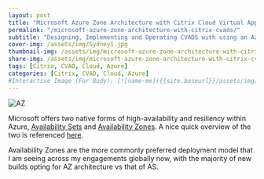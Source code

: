 ```yaml
---
layout: post
title: "Microsoft Azure Zone Architecture with Citrix Cloud Virtual Apps and Desktops Service"
permalink: "/microsoft-azure-zone-architecture-with-citrix-cvads/"
subtitle: "Designing, Implementing and Operating CVADS with using an Azure Zone Architecture"
cover-img: /assets/img/Sydney1.jpg
thumbnail-img: /assets/img/microsoft-azure-zone-architecture-with-citrix-cvads/availability-zones.png
share-img: /assets/img/microsoft-azure-zone-architecture-with-citrix-cvads/availability-zones.png
tags: [Citrix, CVAD, Cloud, Azure]
categories: [Citrix, CVAD, Cloud, Azure]
#Interactive Image (For Body): [![name-me]({{site.baseurl}}/assets/img/microsoft-azure-zone-architecture-with-citrix-cvads/iometer_Eph_Response.png)]({{site.baseurl}}/assets/img/microsoft-azure-zone-architecture-with-citrix-cvads/image-name.png)
---
```


![AZ]({{site.baseurl}}/assets/img/microsoft-azure-zone-architecture-with-citrix-cvads/availability-zones.png)

Microsoft offers two native forms of high-availability and resiliency within Azure, [Availability Sets](https://docs.microsoft.com/en-us/azure/virtual-machines/windows/tutorial-availability-sets) and [Availability Zones](https://azure.microsoft.com/en-au/global-infrastructure/availability-zones/#overview). A nice quick overview of the two is referenced [here](https://techcommunity.microsoft.com/t5/itops-talk-blog/understanding-availability-sets-and-availability-zones/ba-p/1992518).
 
Availability Zones are the more commonly preferred deployment model that I am seeing across my engagements globally now, with the majority of new builds opting for AZ architecture vs that of AS.

